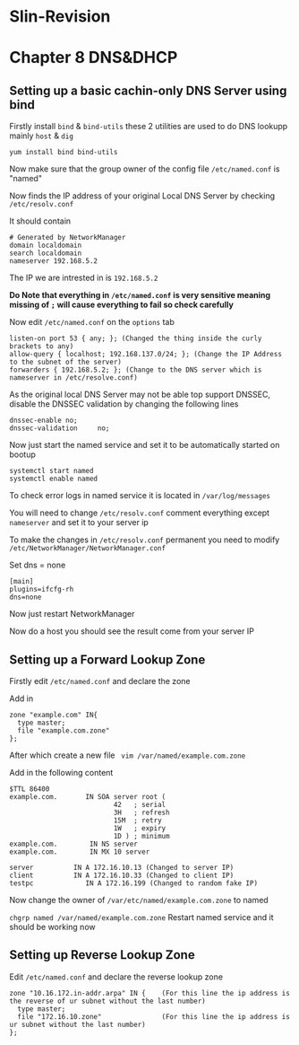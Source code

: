 # Slin-Revision
# Chapter 8 DNS&DHCP

## Setting up a basic cachin-only DNS Server using bind
Firstly install `bind` & `bind-utils` these 2 utilities are used to do DNS lookupp mainly `host` & `dig`
```
yum install bind bind-utils
```
Now make sure that the group owner of the config file `/etc/named.conf` is "named"

Now finds the IP address of your original Local DNS Server by checking `/etc/resolv.conf`

It should contain 
```
# Generated by NetworkManager
domain localdomain
search localdomain
nameserver 192.168.5.2
```
The IP we are intrested in is `192.168.5.2`

**Do Note that everything in `/etc/named.conf` is very sensitive meaning missing of `;` will cause everything to fail so check carefully**

Now edit `/etc/named.conf` on the `options` tab
```
listen-on port 53 { any; }; (Changed the thing inside the curly brackets to any)
allow-query { localhost; 192.168.137.0/24; }; (Change the IP Address to the subnet of the server)
forwarders { 192.168.5.2; }; (Change to the DNS server which is nameserver in /etc/resolve.conf)
```

As the original local DNS Server may not be able top support DNSSEC, disable the DNSSEC validation by changing the following lines
```
dnssec-enable no;
dnssec-validation	  no;
```
Now just start the named service and set it to be automatically started on bootup
```
systemctl start named
systemctl enable named
```
To check error logs in named service it is located in `/var/log/messages`

You will need to change `/etc/resolv.conf` comment everything except `nameserver` and set it to your server ip

To make the changes in `/etc/resolv.conf` permanent you need to modify `/etc/NetworkManager/NetworkManager.conf`

Set dns = none
```
[main]
plugins=ifcfg-rh
dns=none
```
Now just restart NetworkManager

Now do a host you should see the result come from your server IP

## Setting up a Forward Lookup Zone

Firstly edit `/etc/named.conf` and declare the zone

Add in 
```
zone "example.com" IN{
  type master;
  file "example.com.zone"
};
```
After which create a new file ` vim /var/named/example.com.zone`

Add in the following content
```
$TTL 86400
example.com.       IN SOA server root (
                          42   ; serial
                          3H   ; refresh
                          15M  ; retry
                          1W   ; expiry
                          1D ) ; minimum
example.com.     	IN NS server
example.com.		IN MX 10 server

server			IN A 172.16.10.13 (Changed to server IP)
client			IN A 172.16.10.33 (Changed to client IP)
testpc             IN A 172.16.199 (Changed to random fake IP)
```
Now change the owner of `/var/etc/named/example.com.zone` to named

`chgrp named /var/named/example.com.zone`
Restart named service and it should be working now

## Setting up Reverse Lookup Zone
Edit `/etc/named.conf` and declare the reverse lookup zone

```
zone "10.16.172.in-addr.arpa" IN {    (For this line the ip address is the reverse of ur subnet without the last number)
  type master;
  file "172.16.10.zone"               (For this line the ip address is ur subnet without the last number)
};
